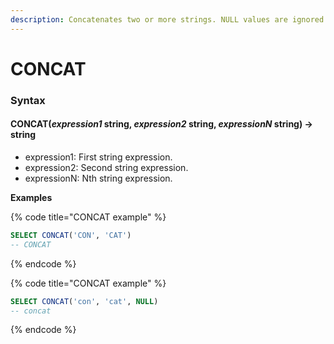 ```yaml
---
description: Concatenates two or more strings. NULL values are ignored.
---
```


# CONCAT

### Syntax <a href="#syntax" id="syntax"></a>

#### CONCAT(_expression1_ string, _expression2_ string, _expressionN_ string) → string <a href="#concatexpression1-string-expression2-string-expressionn-string--string" id="concatexpression1-string-expression2-string-expressionn-string--string"></a>

* expression1: First string expression.
* expression2: Second string expression.
* expressionN: Nth string expression.

**Examples**

{% code title="CONCAT example" %}
```sql
SELECT CONCAT('CON', 'CAT')
-- CONCAT
```
{% endcode %}

{% code title="CONCAT example" %}
```sql
SELECT CONCAT('con', 'cat', NULL)
-- concat
```
{% endcode %}
